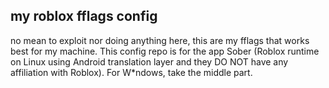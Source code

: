 ## my roblox fflags config
no mean to exploit nor doing anything here, this are my fflags that works best for my machine.
This config repo is for the app Sober (Roblox runtime on Linux using Android translation layer and they DO NOT have any affiliation with Roblox).
For W*ndows, take the middle part.
